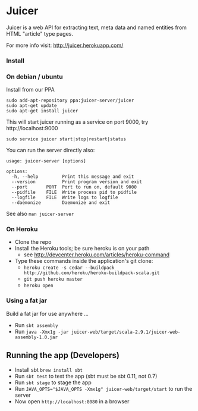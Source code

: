 # Juicer

Juicer is a web API for extracting text, meta data and named entities from HTML "article" type pages.

For more info visit: http://juicer.herokuapp.com/

### Install 

### On debian / ubuntu

Install from our PPA

    sudo add-apt-repository ppa:juicer-server/juicer
    sudo apt-get update
    sudo apt-get install juicer

This will start juicer running as a service on port 9000, try
http://localhost:9000 

    sudo service juicer start|stop|restart|status

You can run the server directly also:

    usage: juicer-server [options]

    options:
      -h, --help         Print this message and exit
      --version          Print program version and exit
      --port       PORT  Port to run on, default 9000
      --pidfile    FILE  Write process pid to pidfile
      --logfile    FILE  Write logs to logfile
      --daemonize        Daemonize and exit

See also `man juicer-server`

### On Heroku

* Clone the repo
* Install the Heroku tools; be sure heroku is on your path
  * see http://devcenter.heroku.com/articles/heroku-command
* Type these commands inside the application's git clone:
  * `heroku create -s cedar --buildpack http://github.com/heroku/heroku-buildpack-scala.git`
  * `git push heroku master`
  * `heroku open`

### Using a fat jar

Build a fat jar for use anywhere ...

* Run `sbt assembly`
* Run `java -Xmx1g -jar juicer-web/target/scala-2.9.1/juicer-web-assembly-1.0.jar`

## Running the app (Developers)

* Install sbt `brew install sbt`
* Run `sbt test` to test the app (sbt must be sbt 0.11, not 0.7)
* Run `sbt stage` to stage the app
* Run `JAVA_OPTS="$JAVA_OPTS -Xmx1g" juicer-web/target/start` to run the server
* Now open `http://localhost:8080` in a browser

